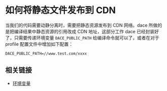 # 如何将静态文件发布到 CDN

当我们的代码需要动静分离时，需要把静态资源发布到 CDN 网络。dace 所做的是把编译结果中静态资源的引用改成 CDN 地址，这部分工作 dace 已经封装好了，只需要传递环境变量 `DACE_PUBLIC_PATH` 给编译命令就可以了，或者在对于 profile 配置文件中增加如下配置：

```
DACE_PUBLIC_PATH=//www.test.com/xxxx
```

## 相关链接
- [环境变量](concepts/profile.md)
